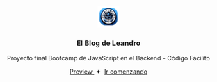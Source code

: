 <div align="center">
<img src="public/LogoFinal.png" height="50px"/> 
<h3>
 El Blog de Leandro
</h3>
<p>Proyecto final Bootcamp de JavaScript en el Backend - Código Facilito</p>
</div>

<div align="center">
    <a href="#" target="_blank">
        Preview
    </a>
    <span>&nbsp;✦&nbsp;</span>
    <a href="#-getting-started">
        Ir comenzando
    </a>
</div>